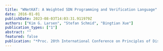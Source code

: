 ```yaml
---
title: "WNetKAT: A Weighted SDN Programming and Verification Language"
date: 2016-01-01
publishDate: 2023-08-03T14:03:31.911979Z
authors: ["Kim G. Larsen", "Stefan Schmid", "Bingtian Xue"]
publication_types: ["1"]
abstract: ""
featured: false
publication: "*Proc. 20th International Conference on Principles of Distributed Systems (OPODIS)*"
---
```


